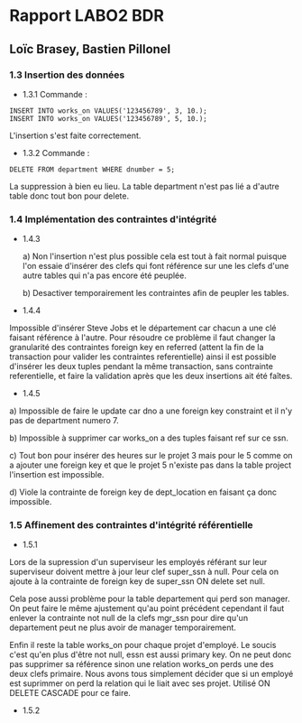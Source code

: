 # Rapport LABO2 BDR
## Loïc Brasey, Bastien Pillonel
### 1.3 Insertion des données
- 1.3.1
Commande :

```
INSERT INTO works_on VALUES('123456789', 3, 10.);
INSERT INTO works_on VALUES('123456789', 5, 10.);
```
L'insertion s'est faite correctement.

- 1.3.2
Commande :
```
DELETE FROM department WHERE dnumber = 5;
```
La suppression à bien eu lieu. La table department n'est pas lié a d'autre table donc tout bon pour delete.

### 1.4 Implémentation des contraintes d'intégrité
- 1.4.3

  a) Non l'insertion n'est plus possible cela est tout à fait normal puisque l'on essaie d'insérer des clefs qui font référence sur une les clefs d'une autre tables qui    n'a pas encore été peuplée.
  
  b) Desactiver temporairement les contraintes afin de peupler les tables.
  
 - 1.4.4

  Impossible d'insérer Steve Jobs et le département car chacun a une clé faisant référence à l'autre. Pour résoudre ce problème il faut changer la granularité des contraintes foreign key en referred (attent la fin de la transaction pour valider les contraintes referentielle) ainsi il est possible d'insérer les deux tuples pendant la même transaction, sans contrainte referentielle, et faire la validation après que les deux insertions ait été faîtes.
  
  - 1.4.5
  
  a) Impossible de faire le update car dno a une foreign key constraint et il n'y pas de department numero 7.
  
  b) Impossible à supprimer car works_on a des tuples faisant ref sur ce ssn.
  
  c) Tout bon pour insérer des heures sur le projet 3 mais pour le 5 comme on a ajouter une foreign key et que le projet 5 n'existe pas dans la table project l'insertion est impossible.
  
  d) Viole la contrainte de foreign key de dept_location en faisant ça donc impossible.
  
### 1.5 Affinement des contraintes d'intégrité référentielle

  - 1.5.1 
  
  Lors de la supression d'un superviseur les employés référant sur leur superviseur doivent mettre à jour leur clef super_ssn à null. Pour cela on ajoute à la contrainte de foreign key de super_ssn ON delete set null.
  
  Cela pose aussi problème pour la table departement qui perd son manager. On peut faire le même ajustement qu'au point précédent cependant il faut enlever la contrainte not null de la clefs mgr_ssn pour dire qu'un departement peut ne plus avoir de manager temporairement.
  
  Enfin il reste la table works_on pour chaque projet d'employé. Le soucis c'est qu'en plus d'être not null, essn est aussi primary key. On ne peut donc pas supprimer sa référence sinon une relation works_on perds une des deux clefs primaire. Nous avons tous simplement décider que si un employé est suprimmer on perd la relation qui le liait avec ses projet. Utilisé ON DELETE CASCADE pour ce faire.
  
  - 1.5.2


  
  

  
  
  

